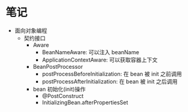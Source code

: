 # 笔记

- 面向对象编程
    - 契约接口
        - Aware
            - BeanNameAware: 可以注入 beanName
            - ApplicationContextAware: 可以获取容器上下文
        - BeanPostProcessor
            - postProcessBeforeInitialization: 在 bean 被 init 之前调用
            - postProcessAfterInitialization: 在 bean 被 init 之后调用
        - bean 初始化(init)操作
            - @PostConstruct
            - InitializingBean.afterPropertiesSet